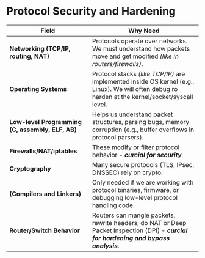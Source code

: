 # Protocol Security and Hardening

|Field|Why Need|
|---|---|
|**Networking (TCP/IP, routing, NAT)**|Protocols operate over networks. We must understand how packets move and get modified *(like in routers/firewalls)*.|
|**Operating Systems**|Protocol stacks *(like TCP/IP)* are implemented inside OS kernel (e.g., Linux). We will often debug ro harden at the kernel/socket/syscall level.|
|**Low-level Programming (C, assembly, ELF, AB)**|Helps us understand packet structures, parsing bugs, memory corruption (e.g., buffer overflows in protocol parsers).
|**Firewalls/NAT/iptables**|These modify or filter protocol behavior - ***curcial for security***.|
|**Cryptography**|Many secure protocols (TLS, IPsec, DNSSEC) rely on crypto.|
|**(Compilers and Linkers)**|Only needed if we are working with protocol binaries, firmware, or debugging low-level protocol handling code.|
|**Router/Switch Behavior**|Routers can mangle packets, rewrite headers, do NAT or Deep Packet Inspection (DPI) - ***curcial for hardening and bypass analysis***.|
